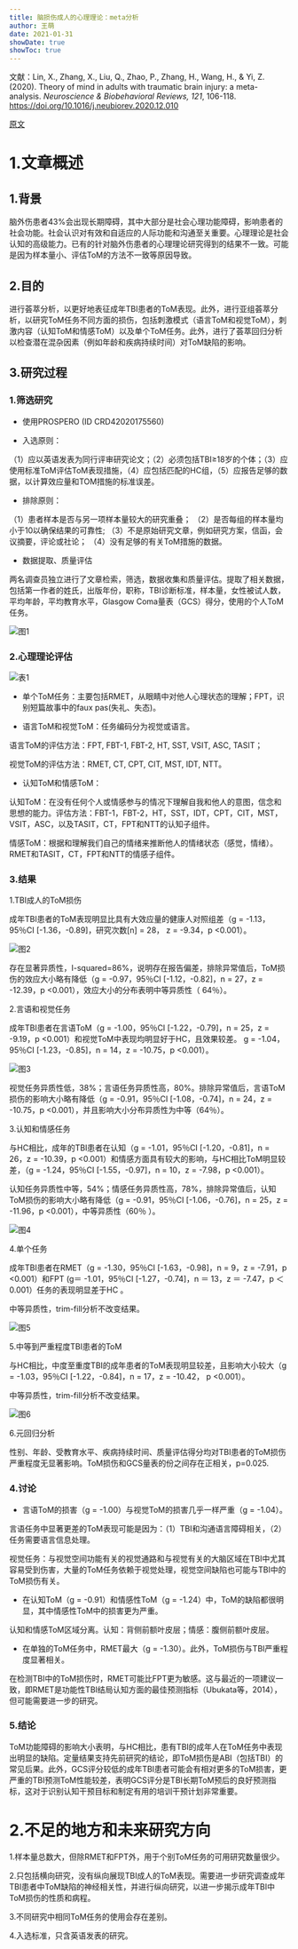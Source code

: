 ```yaml
---
title: 脑损伤成人的心理理论：meta分析
author: 王萌
date: 2021-01-31
showDate: true
showToc: true
---
```


文献：Lin, X., Zhang, X., Liu, Q., Zhao, P., Zhang, H., Wang, H., & Yi, Z. (2020). Theory of mind in adults with traumatic brain injury: a meta-analysis. *Neuroscience & Biobehavioral Reviews, 121*, 106-118.  https://doi.org/10.1016/j.neubiorev.2020.12.010

[原文](../Source_Files/2021-01-31-WM2.pdf)

# 1.文章概述

## 1.背景

脑外伤患者43%会出现长期障碍，其中大部分是社会心理功能障碍，影响患者的社会功能。社会认识对有效和自适应的人际功能和沟通至关重要。心理理论是社会认知的高级能力。已有的针对脑外伤患者的心理理论研究得到的结果不一致。可能是因为样本量小、评估ToM的方法不一致等原因导致。

## 2.目的

进行荟萃分析，以更好地表征成年TBI患者的ToM表现。此外，进行亚组荟萃分析，以研究ToM任务不同方面的损伤，包括刺激模式（语言ToM和视觉ToM），刺激内容（认知ToM和情感ToM）以及单个ToM任务。此外，进行了荟萃回归分析以检查潜在混杂因素（例如年龄和疾病持续时间）对ToM缺陷的影响。

## 3.研究过程

### 1.筛选研究

- 使用PROSPERO  (ID CRD42020175560)

- 入选原则：

（1）应以英语发表为同行评审研究论文；（2）必须包括TBI≥18岁的个体；（3）应使用标准ToM评估ToM表现措施，（4）应包括匹配的HC组，（5）应报告足够的数据，以计算效应量和TOM措施的标准误差。

- 排除原则：

（1）患者样本是否与另一项样本量较大的研究重叠； （2）是否每组的样本量均小于10以确保结果的可靠性; （3）不是原始研究文章，例如研究方案，信函，会议摘要，评论或社论； （4）没有足够的有关ToM措施的数据。

- 数据提取、质量评估

两名调查员独立进行了文章检索，筛选，数据收集和质量评估。提取了相关数据，包括第一作者的姓氏，出版年份，职称，TBI诊断标准，样本量，女性被试人数，平均年龄，平均教育水平，Glasgow Coma量表（GCS）得分，使用的个人ToM任务。

![图1](../Supporting_Information/2021-01-31-WM2-fig1.png)

### 2.心理理论评估

![表1](../Supporting_Information/2021-01-31-WM2-table1.png)

- 单个ToM任务：主要包括RMET，从眼睛中对他人心理状态的理解；FPT，识别短篇故事中的faux pas(失礼、失态)。

- 语言ToM和视觉ToM：任务编码分为视觉或语言。

语言ToM的评估方法：FPT,  FBT-1,  FBT-2,  HT,  SST,  VSIT,  ASC,  TASIT；

视觉ToM的评估方法：RMET,  CT,  CPT,  CIT,  MST,  IDT,  NTT。

- 认知ToM和情感ToM：

认知ToM：在没有任何个人或情感参与的情况下理解自我和他人的意图，信念和思想的能力。评估方法：FBT-1，FBT-2，HT，SST，IDT，CPT，CIT，MST，VSIT，ASC，以及TASIT，CT，FPT和NTT的认知子组件。

情感ToM：根据和理解我们自己的情绪来推断他人的情绪状态（感觉，情绪）。RMET和TASIT，CT，FPT和NTT的情感子组件。

### 3.结果

1.TBI成人的ToM损伤

成年TBI患者的ToM表现明显比具有大效应量的健康人对照组差（g = -1.13，95％CI [-1.36，-0.89]，研究次数[n] = 28， z = -9.34，p <0.001）。

![图2](../Supporting_Information/2021-01-31-WM2-fig2.png)

存在显著异质性，I-squared=86%，说明存在报告偏差，排除异常值后，ToM损伤的效应大小略有降低（g = -0.97，95％CI [-1.12，-0.82]，n = 27，z = -12.39，p <0.001），效应大小的分布表明中等异质性（ 64％）。

2.言语和视觉任务

成年TBI患者在言语ToM（g = -1.00，95％CI [-1.22，-0.79]，n = 25，z = -9.19，p <0.001）和视觉ToM中表现均明显好于HC，且效果较差。 g = -1.04，95％CI [-1.23，-0.85]，n = 14，z = -10.75，p <0.001）。

![图3](../Supporting_Information/2021-01-31-WM2-fig3.png)

视觉任务异质性低，38%；言语任务异质性高，80%。排除异常值后，言语ToM损伤的影响大小略有降低（g = -0.91，95％CI [-1.08，-0.74]，n = 24，z = -10.75，p <0.001），并且影响大小分布异质性为中等（64％）。

3.认知和情感任务

与HC相比，成年的TBI患者在认知（g = -1.01，95％CI [-1.20，-0.81]，n = 26，z = -10.39，p <0.001）和情感方面具有较大的影响，与HC相比ToM明显较差，（g = -1.24，95％CI [-1.55，-0.97]，n = 10，z = -7.98，p <0.001）。

认知任务异质性中等，54%；情感任务异质性高，78%，排除异常值后，认知ToM损伤的影响大小略有降低（g = -0.91，95％CI [-1.06，-0.76]，n = 25，z = -11.96，p <0.001），中等异质性（60％ ）。

![图4](../Supporting_Information/2021-01-31-WM2-fig4.png)


4.单个任务

成年TBI患者在RMET（g = -1.30，95％CI [-1.63，-0.98]，n = 9，z = -7.91，p <0.001）和FPT (g＝ -1.01，95％CI [-1.27，-0.74]，n ＝ 13，z ＝ -7.47，p ＜0.001）任务的表现明显差于HC 。

中等异质性，trim-fill分析不改变结果。

![图5](../Supporting_Information/2021-01-31-WM2-fig5.png)

5.中等到严重程度TBI患者的ToM

与HC相比，中度至重度TBI的成年患者的ToM表现明显较差，且影响大小较大（g = -1.03，95％CI [-1.22，-0.84]，n = 17，z = -10.42， p <0.001）。

中等异质性，trim-fill分析不改变结果。

![图6](../Supporting_Information/2021-01-31-WM2-fig6.png)

6.元回归分析

性别、年龄、受教育水平、疾病持续时间、质量评估得分均对TBI患者的ToM损伤严重程度无显著影响。ToM损伤和GCS量表的份之间存在正相关，p=0.025.

### 4.讨论

- 言语ToM的损害（g = -1.00）与视觉ToM的损害几乎一样严重（g = -1.04）。

言语任务中显著更差的ToM表现可能是因为：（1）TBI和沟通语言障碍相关，（2）任务需要语言信息处理。

视觉任务：与视觉空间功能有关的视觉通路和与视觉有关的大脑区域在TBI中尤其容易受到伤害，大量的ToM任务依赖于视觉处理，视觉空间缺陷也可能与TBI中的ToM损伤有关。

- 在认知ToM（g = -0.91）和情感性ToM（g = -1.24）中，ToM的缺陷都很明显，其中情感性ToM中的损害更为严重。

认知和情感ToM区域分离。认知：背侧前额叶皮层；情感：腹侧前额叶皮层。

- 在单独的ToM任务中，RMET最大（g = -1.30）。此外，ToM损伤与TBI严重程度显著相关。

在检测TBI中的ToM损伤时，RMET可能比FPT更为敏感。这与最近的一项建议一致，即RMET是功能性TBI结局认知方面的最佳预测指标（Ubukata等，2014），但可能需要进一步的研究。

### 5.结论

ToM功能障碍的影响大小表明，与HC相比，患有TBI的成年人在ToM任务中表现出明显的缺陷。定量结果支持先前研究的结论，即ToM损伤是ABI（包括TBI）的常见后果。此外，GCS评分较低的成年TBI患者可能会有相对更多的ToM损害，更严重的TBI预测ToM性能较差，表明GCS评分是TBI长期ToM预后的良好预测指标，这对于识别认知干预目标和制定有用的培训干预计划非常重要。

# 2.不足的地方和未来研究方向

1.样本量总数大，但除RMET和FPT外，用于个别ToM任务的可用研究数量很少。

2.只包括横向研究，没有纵向展现TBI成人的ToM表现。需要进一步研究调查成年TBI患者中ToM缺陷的神经相关性，并进行纵向研究，以进一步揭示成年TBI中ToM损伤的性质和病程。

3.不同研究中相同ToM任务的使用会存在差别。

4.入选标准，只含英语发表的研究。




